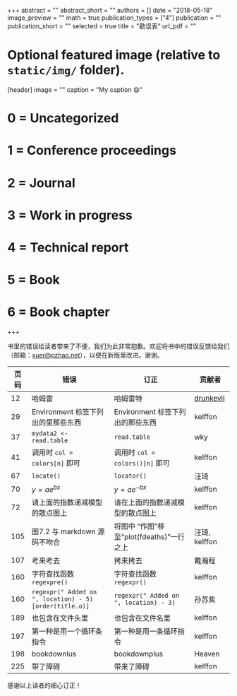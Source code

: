 +++
abstract = ""
abstract_short = ""
authors = []
date = "2018-05-18"
image_preview = ""
math = true
publication_types = ["4"]
publication = ""
publication_short = ""
selected = true
title = "勘误表"
url_pdf = ""

# Optional featured image (relative to `static/img/` folder).
[header]
image = ""
caption = "My caption :smile:"

# 0 = Uncategorized
# 1 = Conference proceedings
# 2 = Journal
# 3 = Work in progress
# 4 = Technical report
# 5 = Book
# 6 = Book chapter
+++


书里的错误给读者带来了不便，我们为此非常抱歉。欢迎将书中的错误反馈给我们（邮箱：<xuer@pzhao.net>），以便在新版里改进。谢谢。

| 页码 |   错误   |   订正   | 贡献者 |
| --- | ------ | ------ | ---- |
|  12  |  哈姆雷  | 哈姆雷特 | [drunkevil](https://steemit.com/cn-reader/@drunkevil/reading-of-learning-r) |
| 29   |  Environment 标签下列出的里那些东西   |  Environment 标签下列出的那些东西  | kelffon  |
| 37   |  `mydata2 <- read.table`   |  `read.table`  | wky |
| 41   |  调用时 `col = colors[n]` 即可   |  调用时 `col = colors()[n]` 即可   | kelffon  |
| 67   |  `locate()`   |  `locator()`  | 汪琦 |
| 70   |   $y=ae^{bx}$   |  $y=ae^{-bx}$  | kelffon  |
| 72   |  请上面的指数递减模型的散点图上  |  请在上面的指数递减模型的散点图上  | kelffon  |
| 105  |  图7.2 与 markdown 源码不吻合  | 将图中 “作图”移至“plot(fdeaths)”一行之上  | 汪琦, kelffon |
| 107  | 考来考去 | 拷来拷去 | 戴瀚程 |
| 160  |  字符查找函数 `regexpre()`  | 字符查找函数 `regexpr()`   | kelffon  |
| 160  |  `regexpr(" Added on ", location) - 5)[order(title.o)]`  | `regexpr(" Added on ", location) - 3)`   | 孙苏紫  |
| 189  |  也包含在文件头里  |  也包含在文件名里  | kelffon  |
| 197  | 第一种是用一个循环条指令   |  第一种是用一条循环指令  | kelffon  |
| 198  |  bookdownlus  | bookdownplus | Heaven |
| 225  |  带了障碍  |  带来了障碍  | kelffon  |


感谢以上读者的细心订正！
